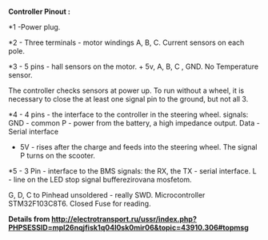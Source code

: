 **Controller Pinout :**

*1 -Power plug. 

*2 - Three terminals - motor windings A, B, C. Current sensors on each pole. 

*3 - 5 pins - hall sensors on the motor. 
    + 5v, A, B, C , GND. No Temperature sensor. 

The controller checks sensors at power up. 
To run without a wheel, it is necessary to close the at least one signal pin to the ground, but not all 3. 

*4 - 4 pins - the interface to the controller in the steering wheel. 
signals: 
GND - common 
P - power from the battery, a high impedance output. 
Data - Serial interface 
+ 5V - rises after the charge and feeds into the steering wheel. 
The signal P turns on the scooter. 

*5 - 3 Pin - interface to the BMS 
signals: 
the RX, the TX - serial interface. 
L - line on the LED stop signal bufferezirovana mosfetom. 

G, D, C to Pinhead unsoldered - really SWD. Microcontroller STM32F103C8T6. Closed Fuse for reading.

**Details from http://electrotransport.ru/ussr/index.php?PHPSESSID=mpl26nqjfisk1q04l0sk0mir06&topic=43910.306#topmsg**
